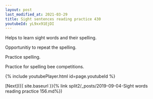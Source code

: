 ```yaml
---
layout: post
last_modified_at: 2021-03-29
title: Sight sentences reading practice 430
youtubeId: yL9xx91EjDI
---
```

 
 
Helps to learn sight words and their spelling.

Opportunitiy to repeat the spelling. 

Practice spelling. 
 
Practice for spelling bee competitions. 
 
{% include youtubePlayer.html id=page.youtubeId %}
 
 

[Next]({{ site.baseurl }}{% link  split2/_posts/2019-09-04-Sight words reading practice 156.md%})
 

